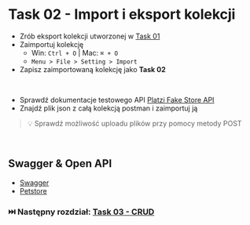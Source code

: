 # Task 02 - Import i eksport kolekcji

* Zrób eksport kolekcji utworzonej w [Task 01](01-task-podstawy.md)
* Zaimportuj kolekcję
    * Win: ```Ctrl + O``` | Mac: ```⌘ + O```
    * ```Menu > File > Setting > Import```
* Zapisz zaimportowaną kolekcję jako **Task 02**

<br>

* Sprawdź dokumentacje testowego API [Platzi Fake Store API](https://fakeapi.platzi.com/)
* Znajdź plik json z całą kolekcją postman i zaimportuj ją

> 💡 Sprawdź możliwość uploadu plików przy pomocy metody POST

<br>

## Swagger & Open API

* [Swagger](https://swagger.io/docs/)
* [Petstore](https://petstore.swagger.io/)

### ⏭️ Następny rozdział: [Task 03 - CRUD](03-task-crud.md)